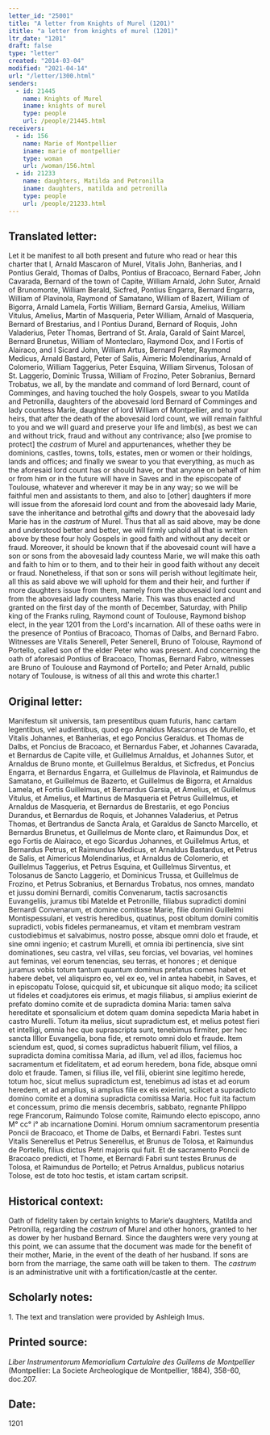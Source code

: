 ```yaml
---
letter_id: "25001"
title: "A letter from Knights of Murel (1201)"
ititle: "a letter from knights of murel (1201)"
ltr_date: "1201"
draft: false
type: "letter"
created: "2014-03-04"
modified: "2021-04-14"
url: "/letter/1300.html"
senders:
  - id: 21445
    name: Knights of Murel
    iname: knights of murel
    type: people
    url: /people/21445.html
receivers:
  - id: 156
    name: Marie of Montpellier
    iname: marie of montpellier
    type: woman
    url: /woman/156.html
  - id: 21233
    name: daughters, Matilda and Petronilla
    iname: daughters, matilda and petronilla
    type: people
    url: /people/21233.html
---
```

<h2> Translated letter:</h2><p>Let it be manifest to all both present and future who read or hear this charter that I, Arnald Mascaron of Murel, Vitalis John, Banherias, and I Pontius Gerald, Thomas of Dalbs, Pontius of Bracoaco, Bernard Faber, John Cavarada, Bernard of the town of Capite, William Arnald, John Sutor, Arnald of Brunomonte, William Berald, Sicfred, Pontius Engarra, Bernard Engarra, William of Plavinola, Raymond of Samatano, William of Bazert, William of Bigorra, Arnald Lamela, Fortis William, Bernard Garsia, Amelius, William Vitulus, Amelius, Martin of Masqueria, Peter William, Arnald of Masqueria, Bernard of Brestarius, and I Pontius Durand, Bernard of Roquis, John Valaderius, Peter Thomas, Bertrand of St. Arala, Garald of Saint Marcel, Bernard Brunetus, William of Monteclaro, Raymond Dox, and I Fortis of Alairaco, and I Sicard John, William Artus, Bernard Peter, Raymond Medicus, Arnald Bastard, Peter of Salis, Aimeric Molendinarius, Arnald of Colomerio, William Taggerius, Peter Esquina, William Sirvenus, Tolosan of St. Laggerio, Dominic Trussa, William of Frozino, Peter Sobranius, Bernard Trobatus, we all, by the mandate and command of lord Bernard, count of Comminges, and having touched the holy Gospels, swear to you Matilda and Petronilla, daughters of the abovesaid lord Bernard of Comminges and lady countess Marie, daughter of lord William of Montpellier, and to your heirs, that after the death of the abovesaid lord count, we will remain faithful to you and we will guard and preserve your life and limb(s), as best we can and without trick, fraud and without any contrivance; also [we promise to protect] the <em>castrum&nbsp;</em>of Murel and appurtenances, whether they be dominions, castles, towns, tolls, estates, men or women or their holdings, lands and offices; and finally we swear to you that everything, as much as the aforesaid lord count has or should have, or that anyone on behalf of him or from him or in the future will have in Saves and in the episcopate of Toulouse, whatever and wherever it may be in any way; so we will be faithful men and assistants to them, and also to [other] daughters if more will issue from the aforesaid lord count and from the abovesaid lady Marie, save the inheritance and betrothal gifts and dowry that the abovesaid lady Marie has in the <em>castrum&nbsp;</em>of Murel. Thus that all as said above, may be done and understood better and better, we will firmly uphold all that is written above by these four holy Gospels in good faith and without any deceit or fraud. Moreover, it should be known that if the abovesaid count will have a son or sons from the abovesaid lady countess Marie, we will make this oath and faith to him or to them, and to their heir in good faith without any deceit or fraud. Nonetheless, if that son or sons will perish without legitimate heir, all this as said above we will uphold for them and their heir, and further if more daughters issue from them, namely from the abovesaid lord count and from the abovesaid lady countess Marie. This was thus enacted and granted on the first day of the month of December, Saturday, with Philip king of the Franks ruling, Raymond count of Toulouse, Raymond bishop elect, in the year 1201 from the Lord's incarnation. All of these oaths were in the presence of Pontius of Bracoaco, Thomas of Dalbs, and Bernard Fabro. Witnesses are Vitalis Senerell, Peter Senerell, Bruno of Tolouse, Raymond of Portello, called son of the elder Peter who was present. And concerning the oath of aforesaid Pontius of Bracoaco, Thomas, Bernard Fabro, witnesses are Bruno of Toulouse and Raymond of Portello; and Peter Arnald, public notary of Toulouse, is witness of all this and wrote this charter.1</p><h2 class="mt-4"> Original letter:</h2>Manifestum sit universis, tam presentibus quam futuris, hanc cartam legentibus, vel audientibus, quod ego Arnaldus Mascaronus de Murello, et Vitalis Johannes, et Banherias, et ego Poncius Geraldus. et Thomas de Dalbs, et Poncius de Bracoaco, et Bernardus Faber, et Johannes Cavarada, et Bernardus de Capite ville, et Guillelmus Arnaldus, et Johannes Sutor, et Arnaldus de Bruno monte, et Guillelmus Beraldus, et Sicfredus, et Poncius Engarra, et Bernardus Engarra, et Guillelmus de Plavinola, et Raimundus de Samatano, et Guillelmus de Bazerto, et Guillelmus de Bigorra, et Arnaldus Lamela, et Fortis Guillelmus, et Bernardus Garsia, et Amelius, et Guillelmus Vitulus, et Amelius, et Martinus de Masqueria et Petrus Guillelmus, et Arnaldus de Masqueria, et Bernardus de Brestariis, et ego Poncius Durandus, et Bernardus de Roquis, et Johannes Valaderius, et Petrus Thomas, et Bertrandus de Sancta Arala, et Garaldus de Sancto Marcello, et Bernardus Brunetus, et Guillelmus de Monte claro, et Raimundus Dox, et ego Fortis de Alairaco, et ego Sicardus Johannes, et Guillelmus Artus, et Bernardus Petrus, et Raimundus Medicus, et Arnaldus Bastardus, et Petrus de Salis, et Aimericus Molendinarius, et Arnaldus de Colomerio, et Guillelmus Taggerius, et Petrus Esquina, et Guillelmus Sirventus, et Tolosanus de Sancto Laggerio, et Dominicus Trussa, et Guillelmus de Frozino, et Petrus Sobranius, et Bernardus Trobatus, nos omnes, mandato et jussu domini Bernardi, comitis Convenarum, tactis sacrosanctis Euvangeliis, juramus tibi Matelde et Petronille, filiabus supradicti domini Bernardi Convenarum, et domine comitisse Marie, filie domini Guillelmi Montispessulani, et vestris heredibus, quatinus, post obitum domini comitis supradicti, vobis fideles permaneamus, et vitam et membram vestram custodiebimus et salvabimus, nostro posse, absque omni dolo et fraude, et sine omni ingenio; et castrum Murelli, et omnia ibi pertinencia, sive sint dominationes, seu castra, vel villas, seu forcias, vel bovarias, vel homines aut feminas, vel eorum tenencias, seu terras, et honores ; et denique juramus vobis totum tantum quantum dominus prefatus comes habet et habere debet, vel aliquispro eo, vel ex eo, vel in antea habebit, in Saves, et in episcopatu Tolose, quicquid sit, et ubicunque sit aliquo modo; ita scilicet ut fideles et coadjutores eis erimus, et magis filiabus, si amplius exierint de prefato domino comite et de supradicta domina Maria: tamen salva hereditate et sponsalicium et dotem quam domina sepedicta Maria habet in castro Murelli. Totum ita melius, sicut supradictum est, et melius potest fieri et intelligi, omnia hec que suprascripta sunt, tenebimus firmiter, per hec sancta IIIIor Euvangelia, bona fide, et remoto omni dolo et fraude.
Item sciendum est, quod, si comes supradictus habuerit filium, vel filios, a supradicta domina comitissa Maria, ad illum, vel ad illos, faciemus hoc sacramentum et fidelitatem, et ad eorum heredem, bona fide, absque omni dolo et fraude. Tamen, si filius ille, vel filii, obierint sine legitimo herede, totum hoc, sicut melius supradictum est, tenebimus ad istas et ad eorum heredem, et ad amplius, si amplius filie ex eis exierint, scilicet a supradicto domino comite et a domina supradicta comitissa Maria.
Hoc fuit ita factum et concessum, primo die mensis decembris, sabbato, regnante Philippo rege Francorum, Raimundo Tolose comite, Raimundo electo episcopo, anno M° cc° i° ab incarnatione Domini.
Horum omnium sacramentorum presentia Poncii de Bracoaco, et Thome de Dalbs, et Bernardi Fabri.
Testes sunt Vitalis Senerellus et Petrus Senerellus, et Brunus de Tolosa, et Raimundus de Portello, filius dictus Petri majoris qui fuit.
Et de sacramento Poncii de Bracoaco predicti, et Thome, et Bernardi Fabri sunt testes Brunus de Tolosa, et Raimundus de Portello; et Petrus Arnaldus, publicus notarius Tolose, est de toto hoc testis, et istam cartam scripsit.
<h2 class="mt-4"> Historical context:</h2><p>Oath of fidelity taken by certain knights to Marie’s daughters, Matilda and Petronilla, regarding the <em>castrum&nbsp;</em>of Murel and other honors, granted to her as dower by her husband Bernard. Since the daughters were very young at this point, we can assume that the document was made for the benefit of their mother, Marie, in the event of the death of her husband. If sons are born from the marriage, the same oath will be taken to them.&nbsp; The <em>castrum</em> is an administrative unit with a fortification/castle at the center.</p><h2 class="mt-4"> Scholarly notes:</h2>1. The text and translation were provided by Ashleigh Imus.
<h2 class="mt-4"> Printed source:</h2><p><em>Liber Instrumentorum Memorialium Cartulaire des Guillems de Montpellier</em> (Montpellier: La Societe Archeologique de Montpellier, 1884), 358-60, doc.207.</p><h2 class="mt-4"> Date:</h2>1201